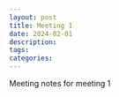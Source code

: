 ```yaml
---
layout: post
title: Meeting 1
date: 2024-02-01
description:
tags: 
categories: 
---
```

Meeting notes for meeting 1
